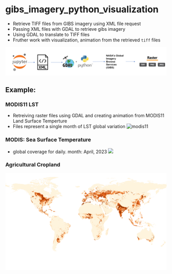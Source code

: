 # gibs_imagery_python_visualization
- Retrieve TIFF files from GIBS imagery using XML file request
- Passing XML files with GDAL to retrieve gibs imagery
- Using GDAL to translate to TIFF files
- Fruther work with visualization, animation from the retrieved `tiff` files

![gdal_image_retrieval](https://github.com/sagarlimbu0/gibs_imagery_python_visualization/blob/main/screenshots/Screenshot%20(141).png)

## Example: 
### MODIS11 LST
- Retreiving raster files using GDAL and creating animation from MODIS11 Land Surface Temperture
- Files represent a single month of LST global variation 
![modis11](https://github.com/sagarlimbu0/gibs_imagery_python_visualization/blob/main/screenshots/modis_lst_world.gif)

### MODIS: Sea Surface Temperature
- global coverage for daily. month: April, 2023
![](https://github.com/sagarlimbu0/gibs_imagery_python_visualization/blob/main/screenshots/MODIS_Aqua_L2_Sea_Surface_Temp_Day_world_2023_04_.gif)

### Agricultural Cropland
![cropland](https://github.com/sagarlimbu0/gibs_imagery_python_visualization/blob/main/screenshots/global_crop.png)
